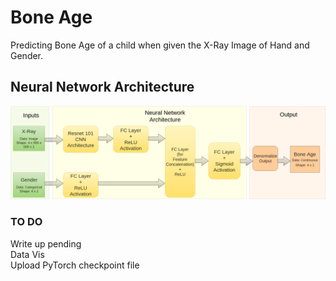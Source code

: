 # Bone Age
Predicting Bone Age of a child when given the X-Ray Image of Hand and Gender. <br>


## Neural Network Architecture <br>



![alt text](images/flowchart.png)

### TO DO
Write up pending <br>
Data Vis <br>
Upload PyTorch checkpoint file
